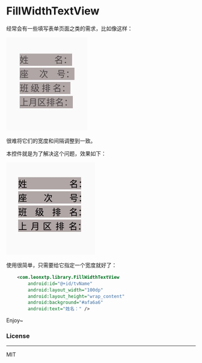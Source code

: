 # FillWidthTextView

经常会有一些填写表单页面之类的需求，比如像这样：

![难看的TextView](https://github.com/LeonXtp/FillWidthTextView/blob/master/art/ugly-textview.png)

很难将它们的宽度和间隔调整到一致。

本控件就是为了解决这个问题，效果如下：

![漂亮的TextView](https://github.com/LeonXtp/FillWidthTextView/blob/master/art/fill-width-textview.png
)

使用很简单，只需要给它指定一个宽度就好了：

``` xml
    <com.leonxtp.library.FillWidthTextView
        android:id="@+id/tvName"
        android:layout_width="100dp"
        android:layout_height="wrap_content"
        android:background="#afa6a6"
        android:text="姓名：" />
```

Enjoy~


### License
-------

MIT
